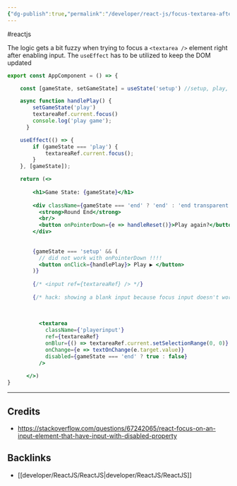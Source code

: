 ```yaml
---
{"dg-publish":true,"permalink":"/developer/react-js/focus-textarea-after-disable/","noteIcon":""}
---
```


#reactjs 

The logic gets a bit fuzzy when trying to focus a `<textarea />` element right after enabling input. The `useEffect` has to be utilized to keep the DOM updated

```jsx
export const AppComponent = () => {

	const [gameState, setGameState] = useState('setup') //setup, play, end

	async function handlePlay() {
	    setGameState('play')
	    textareaRef.current.focus()
	    console.log('play game');
	  }

	useEffect(() => {
		if (gameState === 'play') {
			textareaRef.current.focus();
		}
	}, [gameState]);

	return (<>
	
	    <h1>Game State: {gameState}</h1>
	
	    <div className={gameState === 'end' ? 'end' : 'end transparent'}>
	      <strong>Round End</strong>
	      <br/>
	      <button onPointerDown={e => handleReset()}>Play again?</button>
	    </div>
	
	
	    {gameState === 'setup' && (
	      // did not work with onPointerDown !!!! 
	      <button onClick={handlePlay}> Play ▶️ </button>
	    )}
	
	    {/* <input ref={textareaRef} /> */}
	
	    {/* hack: showing a blank input because focus input doesn't work in the same command line */}
	
	
	
	      <textarea
	        className={'playerinput'}
	        ref={textareaRef} 
	        onBlur={() => textareaRef.current.setSelectionRange(0, 0)}
	        onChange={e => textOnChange(e.target.value)}
	        disabled={gameState === 'end' ? true : false}
	      />
	
	  </>)
}
```

---
## Credits
- https://stackoverflow.com/questions/67242065/react-focus-on-an-input-element-that-have-input-with-disabled-property

## Backlinks
- [[developer/ReactJS/ReactJS\|developer/ReactJS/ReactJS]]